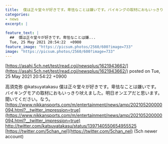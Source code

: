 ```yaml
---
title:  僕は正々堂々が好きです。卑怯なことは嫌いです。バイキングの取材におもいっきり吠えました。明日オンエアです。なう。  
categories:
- news
excerpt: |
  
feature_text: |
  ##  僕は正々堂々が好きです。卑怯なことは嫌...
  Tue, 25 May 2021 20:54:22  +0900
feature_image: "https://picsum.photos/2560/600?image=733"
image: "https://picsum.photos/2560/600?image=733"
---
```


[https://asahi.5ch.net/test/read.cgi/newsplus/1621943662/](https://asahi.5ch.net/test/read.cgi/newsplus/1621943662/)
posted on Tue, 25 May 2021 20:54:22  +0900

<!--more-->

高須克弥 @katsuyatakasu 僕は正々堂々が好きです。卑怯なことは嫌いです。 バイキングモアの取材におもいっきり吠えました。明日オンエアだと思います。 聞いてください。なう。 [https://www.nikkansports.com/m/entertainment/news/amp/202105200000094.html?__twitter_impression=true](https://www.nikkansports.com/m/entertainment/news/amp/202105200000094.html?__twitter_impression=true) http://twitter.com/katsuyatakasu/status/1397140550654955525 [https://twitter.com/5chan_nel](https://twitter.com/5chan_nel) (5ch newer account)
